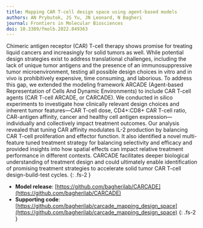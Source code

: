 ```yaml
---
title: Mapping CAR T-cell design space using agent-based models
authors: AN Prybutok, JS Yu, JN Leonard, N Bagheri
journal: Frontiers in Molecular Biosciences
doi: 10.3389/fmolb.2022.849363
---
```


Chimeric antigen receptor (CAR) T-cell therapy shows promise for treating liquid cancers and increasingly for solid tumors as well. While potential design strategies exist to address translational challenges, including the lack of unique tumor antigens and the presence of an immunosuppressive tumor microenvironment, testing all possible design choices in vitro and in vivo is prohibitively expensive, time consuming, and laborious. To address this gap, we extended the modeling framework ARCADE (Agent-based Representation of Cells And Dynamic Environments) to include CAR T-cell agents (CAR T-cell ARCADE, or CARCADE). We conducted in silico experiments to investigate how clinically relevant design choices and inherent tumor features—CAR T-cell dose, CD4+:CD8+ CAR T-cell ratio, CAR-antigen affinity, cancer and healthy cell antigen expression—individually and collectively impact treatment outcomes. Our analysis revealed that tuning CAR affinity modulates IL-2 production by balancing CAR T-cell proliferation and effector function. It also identified a novel multi-feature tuned treatment strategy for balancing selectivity and efficacy and provided insights into how spatial effects can impact relative treatment performance in different contexts. CARCADE facilitates deeper biological understanding of treatment design and could ultimately enable identification of promising treatment strategies to accelerate solid tumor CAR T-cell design-build-test cycles.
{: .fs-2 }

- **Model release**: [https://github.com/bagherilab/CARCADE](https://github.com/bagherilab/CARCADE)
- **Supporting code**: [https://github.com/bagherilab/carcade_mapping_design_space](https://github.com/bagherilab/carcade_mapping_design_space)
{: .fs-2 }
